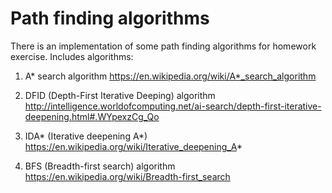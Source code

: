 # Path finding algorithms
There is an implementation of some path finding algorithms for homework exercise.
Includes algorithms:

1) A* search algorithm
 https://en.wikipedia.org/wiki/A*_search_algorithm 


2) DFID (Depth-First Iterative Deeping) algorithm
http://intelligence.worldofcomputing.net/ai-search/depth-first-iterative-deepening.html#.WYpexzCg_Qo

3) IDA* (Iterative deepening A*)
https://en.wikipedia.org/wiki/Iterative_deepening_A*

4) BFS (Breadth-first search) algorithm
https://en.wikipedia.org/wiki/Breadth-first_search
